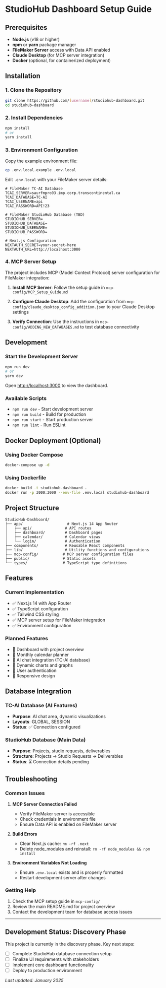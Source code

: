 # StudioHub Dashboard Setup Guide

## Prerequisites

- **Node.js** (v18 or higher)
- **npm** or **yarn** package manager
- **FileMaker Server** access with Data API enabled
- **Claude Desktop** (for MCP server integration)
- **Docker** (optional, for containerized deployment)

## Installation

### 1. Clone the Repository

```bash
git clone https://github.com/[username]/studiohub-dashboard.git
cd studiohub-dashboard
```

### 2. Install Dependencies

```bash
npm install
# or
yarn install
```

### 3. Environment Configuration

Copy the example environment file:

```bash
cp .env.local.example .env.local
```

Edit `.env.local` with your FileMaker server details:

```env
# FileMaker TC-AI Database
TCAI_SERVER=saurfmpro03.imp.corp.transcontinental.ca
TCAI_DATABASE=TC-AI
TCAI_USERNAME=api
TCAI_PASSWORD=API!23

# FileMaker StudioHub Database (TBD)
STUDIOHUB_SERVER=
STUDIOHUB_DATABASE=
STUDIOHUB_USERNAME=
STUDIOHUB_PASSWORD=

# Next.js Configuration
NEXTAUTH_SECRET=your-secret-here
NEXTAUTH_URL=http://localhost:3000
```

### 4. MCP Server Setup

The project includes MCP (Model Context Protocol) server configuration for FileMaker integration:

1. **Install MCP Server**:
   Follow the setup guide in `mcp-config/MCP_Setup_Guide.md`

2. **Configure Claude Desktop**:
   Add the configuration from `mcp-config/claude_desktop_config_addition.json` to your Claude Desktop settings

3. **Verify Connection**:
   Use the instructions in `mcp-config/ADDING_NEW_DATABASES.md` to test database connectivity

## Development

### Start the Development Server

```bash
npm run dev
# or
yarn dev
```

Open [http://localhost:3000](http://localhost:3000) to view the dashboard.

### Available Scripts

- `npm run dev` - Start development server
- `npm run build` - Build for production
- `npm run start` - Start production server
- `npm run lint` - Run ESLint

## Docker Deployment (Optional)

### Using Docker Compose

```bash
docker-compose up -d
```

### Using Dockerfile

```bash
docker build -t studiohub-dashboard .
docker run -p 3000:3000 --env-file .env.local studiohub-dashboard
```

## Project Structure

```
StudioHub-Dashboard/
├── app/                    # Next.js 14 App Router
│   ├── api/               # API routes
│   ├── dashboard/         # Dashboard pages
│   ├── calendar/          # Calendar views
│   └── login/             # Authentication
├── components/            # Reusable React components
├── lib/                   # Utility functions and configurations
├── mcp-config/           # MCP server configuration files
├── public/               # Static assets
└── types/                # TypeScript type definitions
```

## Features

### Current Implementation
- ✅ Next.js 14 with App Router
- ✅ TypeScript configuration
- ✅ Tailwind CSS styling
- ✅ MCP server setup for FileMaker integration
- ✅ Environment configuration

### Planned Features
- 🔄 Dashboard with project overview
- 🔄 Monthly calendar planner
- 🔄 AI chat integration (TC-AI database)
- 🔄 Dynamic charts and graphs
- 🔄 User authentication
- 🔄 Responsive design

## Database Integration

### TC-AI Database (AI Features)
- **Purpose**: AI chat area, dynamic visualizations
- **Layouts**: GLOBAL, SESSION
- **Status**: ✅ Connection configured

### StudioHub Database (Main Data)
- **Purpose**: Projects, studio requests, deliverables
- **Structure**: Projects → Studio Requests → Deliverables
- **Status**: ⏳ Connection details pending

## Troubleshooting

### Common Issues

1. **MCP Server Connection Failed**
   - Verify FileMaker server is accessible
   - Check credentials in environment file
   - Ensure Data API is enabled on FileMaker server

2. **Build Errors**
   - Clear Next.js cache: `rm -rf .next`
   - Delete node_modules and reinstall: `rm -rf node_modules && npm install`

3. **Environment Variables Not Loading**
   - Ensure `.env.local` exists and is properly formatted
   - Restart development server after changes

### Getting Help

1. Check the MCP setup guide in `mcp-config/`
2. Review the main README.md for project overview
3. Contact the development team for database access issues

---

## Development Status: Discovery Phase

This project is currently in the discovery phase. Key next steps:

- [ ] Complete StudioHub database connection setup
- [ ] Finalize UI requirements with stakeholders  
- [ ] Implement core dashboard functionality
- [ ] Deploy to production environment

*Last updated: January 2025*
